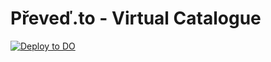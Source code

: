 # Převeď.to - Virtual Catalogue

[![Deploy to DO](https://www.deploytodo.com/do-btn-blue.svg)](https://cloud.digitalocean.com/apps/new?repo=https://github.com/1biot/virtual-catalog/tree/main&refcode=92025543cb9f)
